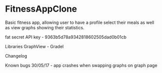 # FitnessAppClone
Basic fitness app, allowing user to have a profile select their meals as well as view graphs showing their statistics.

fat secret API key - 9363b5d78a9342818602505dad0b01cb

Libraries
GraphView - Gradel

Changelog

Known bugs
30/05/17 - app crashes when swapping graphs on graph page